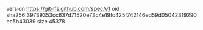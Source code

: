 version https://git-lfs.github.com/spec/v1
oid sha256:39739353cc637d71520e73c4e19fc425f742146ed59d05042319290ec5b43039
size 45378
